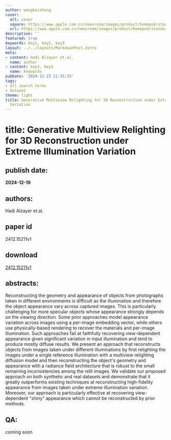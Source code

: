 ```yaml
---
author: wanghaisheng
cover:
  alt: cover
  square: https://www.apple.com.cn/newsroom/images/product/homepod/standard/Apple-HomePod-hero-230118_big.jpg.large_2x.jpg
  url: https://www.apple.com.cn/newsroom/images/product/homepod/standard/Apple-HomePod-hero-230118_big.jpg.large_2x.jpg
description: ''
featured: true
keywords: key1, key2, key3
layout: ../../layouts/MarkdownPost.astro
meta:
- content: Hadi Alzayer et.al.
  name: author
- content: key3, key4
  name: keywords
pubDate: '2024-12-23 11:35:33'
tags:
- all search terms
- dataset
theme: light
title: Generative Multiview Relighting for 3D Reconstruction under Extreme Illumination
  Variation
---
```


# title: Generative Multiview Relighting for 3D Reconstruction under Extreme Illumination Variation 
## publish date: 
**2024-12-19** 
## authors: 
  Hadi Alzayer et.al. 
## paper id
2412.15211v1
## download
[2412.15211v1](http://arxiv.org/abs/2412.15211v1)
## abstracts:
Reconstructing the geometry and appearance of objects from photographs taken in different environments is difficult as the illumination and therefore the object appearance vary across captured images. This is particularly challenging for more specular objects whose appearance strongly depends on the viewing direction. Some prior approaches model appearance variation across images using a per-image embedding vector, while others use physically-based rendering to recover the materials and per-image illumination. Such approaches fail at faithfully recovering view-dependent appearance given significant variation in input illumination and tend to produce mostly diffuse results. We present an approach that reconstructs objects from images taken under different illuminations by first relighting the images under a single reference illumination with a multiview relighting diffusion model and then reconstructing the object's geometry and appearance with a radiance field architecture that is robust to the small remaining inconsistencies among the relit images. We validate our proposed approach on both synthetic and real datasets and demonstrate that it greatly outperforms existing techniques at reconstructing high-fidelity appearance from images taken under extreme illumination variation. Moreover, our approach is particularly effective at recovering view-dependent "shiny" appearance which cannot be reconstructed by prior methods.
## QA:
coming soon

